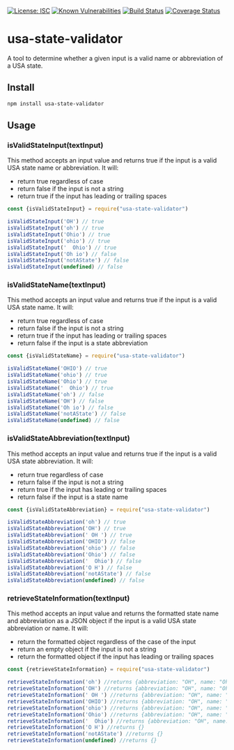 [![License: ISC](https://img.shields.io/badge/License-ISC-blue.svg)](https://opensource.org/licenses/ISC)
[![Known Vulnerabilities](https://snyk.io/test/github/christinepoydence/usa-state-validator/badge.svg?targetFile=package.json)](https://snyk.io/test/github/christinepoydence/usa-state-validator?targetFile=package.json)
[![Build Status](https://travis-ci.com/christinepoydence/usa-state-validator.svg?branch=main)](https://travis-ci.com/christinepoydence/usa-state-validator)
[![Coverage Status](https://coveralls.io/repos/github/christinepoydence/usa-state-validator/badge.svg?branch=main)](https://coveralls.io/github/christinepoydence/usa-state-validator?branch=main)

# usa-state-validator

A tool to determine whether a given input is a valid name or abbreviation of a USA state.

## Install

```bash
npm install usa-state-validator
```

## Usage

### isValidStateInput(textInput)

This method accepts an input value and returns true if the input is a valid USA state name or abbreviation. It will:
- return true regardless of case
- return false if the input is not a string
- return true if the input has leading or trailing spaces

```javascript
const {isValidStateInput} = require("usa-state-validator")

isValidStateInput('OH') // true
isValidStateInput('oh') // true
isValidStateInput('Ohio') // true
isValidStateInput('ohio') // true
isValidStateInput('  Ohio') // true
isValidStateInput('Oh io') // false
isValidStateInput('notAState') // false
isValidStateInput(undefined) // false
```

### isValidStateName(textInput)

This method accepts an input value and returns true if the input is a valid USA state name. It will:
- return true regardless of case
- return false if the input is not a string
- return true if the input has leading or trailing spaces
- return false if the input is a state abbreviation

```javascript
const {isValidStateName} = require("usa-state-validator")

isValidStateName('OHIO') // true
isValidStateName('ohio') // true
isValidStateName('Ohio') // true
isValidStateName('  Ohio') // true
isValidStateName('oh') // false
isValidStateName('OH') // false
isValidStateName('Oh io') // false
isValidStateName('notAState') // false
isValidStateName(undefined) // false
```

### isValidStateAbbreviation(textInput)

This method accepts an input value and returns true if the input is a valid USA state abbreviation. It will:
- return true regardless of case
- return false if the input is not a string
- return true if the input has leading or trailing spaces
- return false if the input is a state name

```javascript
const {isValidStateAbbreviation} = require("usa-state-validator")

isValidStateAbbreviation('oh') // true
isValidStateAbbreviation('OH') // true
isValidStateAbbreviation(' OH ') // true
isValidStateAbbreviation('OHIO') // false
isValidStateAbbreviation('ohio') // false
isValidStateAbbreviation('Ohio') // false
isValidStateAbbreviation('  Ohio') // false
isValidStateAbbreviation('O H') // false
isValidStateAbbreviation('notAState') // false
isValidStateAbbreviation(undefined) // false
```

### retrieveStateInformation(textInput)

This method accepts an input value and returns the formatted state name and abbreviation as a JSON object if the input is a valid USA state abbreviation or name. It will:
- return the formatted object regardless of the case of the input
- return an empty object if the input is not a string
- return the formatted object if the input has leading or trailing spaces

```javascript
const {retrieveStateInformation} = require("usa-state-validator")

retrieveStateInformation('oh') //returns {abbreviation: "OH", name: "Ohio" }
retrieveStateInformation('OH') //returns {abbreviation: "OH", name: "Ohio" }
retrieveStateInformation(' OH ') //returns {abbreviation: "OH", name: "Ohio" }
retrieveStateInformation('OHIO') //returns {abbreviation: "OH", name: "Ohio" }
retrieveStateInformation('ohio') //returns {abbreviation: "OH", name: "Ohio" }
retrieveStateInformation('Ohio') //returns {abbreviation: "OH", name: "Ohio" }
retrieveStateInformation('  Ohio') //returns {abbreviation: "OH", name: "Ohio" }
retrieveStateInformation('O H') //returns {}
retrieveStateInformation('notAState') //returns {}
retrieveStateInformation(undefined) //returns {}
```